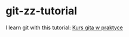 # git-zz-tutorial
I learn git with this tutorial: [Kurs gita w praktyce](https://youtube.com/playlist?list=PLj-pbEqbjo6AKsJ8oE2pvIqsb15mxdrxs)
